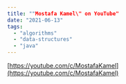 ```yaml
---
title: ""Mostafa Kamel\" on YouTube"
date: "2021-06-13"
tags: 
  - "algorithms"
  - "data-structures"
  - "java"
---
```


[https://youtube.com/c/MostafaKamel](https://youtube.com/c/MostafaKamel)
